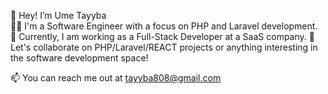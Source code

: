 👋 Hey! I’m Ume Tayyba  
👨‍💻 I'm a Software Engineer with a focus on PHP and Laravel development.  
🚀 Currently, I am working as a Full-Stack Developer at a SaaS company. 
💬 Let's collaborate on PHP/Laravel/REACT projects or anything interesting in the software development space! 

📫 You can reach me out at tayyba808@gmail.com
